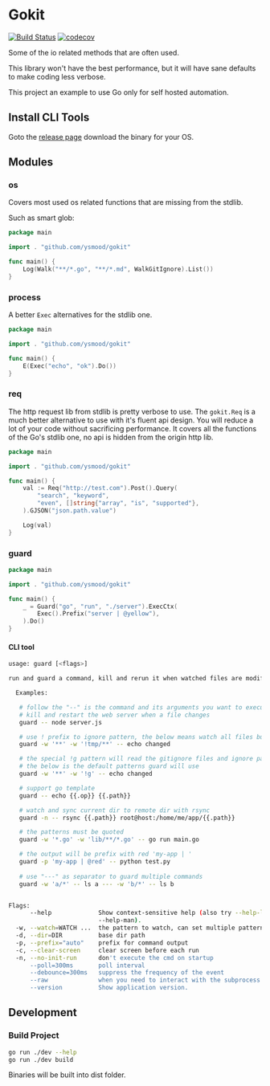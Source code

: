 <!-- Generated by `go run ./dev build` -->

# Gokit

[![Build Status](https://travis-ci.org/ysmood/gokit.svg?branch=master)](https://travis-ci.org/ysmood/gokit)
[![codecov](https://codecov.io/gh/ysmood/gokit/branch/master/graph/badge.svg)](https://codecov.io/gh/ysmood/gokit)

Some of the io related methods that are often used.

This library won't have the best performance, but it will have sane defaults to make coding less verbose.

This project an example to use Go only for self hosted automation.

## Install CLI Tools

Goto the [release page](https://github.com/ysmood/gokit/releases) download the binary for your OS.

## Modules

### os

Covers most used os related functions that are missing from the stdlib.

Such as smart glob:

```go
package main

import . "github.com/ysmood/gokit"

func main() {
	Log(Walk("**/*.go", "**/*.md", WalkGitIgnore).List())
}

```

### process

A better `Exec` alternatives for the stdlib one.

```go
package main

import . "github.com/ysmood/gokit"

func main() {
	E(Exec("echo", "ok").Do())
}

```

### req

The http request lib from stdlib is pretty verbose to use. The `gokit.Req` is a much better
alternative to use with it's fluent api design. You will reduce a lot of your code without sacrificing performance.
It covers all the functions of the Go's stdlib one, no api is hidden from the origin http lib.

```go
package main

import . "github.com/ysmood/gokit"

func main() {
	val := Req("http://test.com").Post().Query(
		"search", "keyword",
		"even", []string{"array", "is", "supported"},
	).GJSON("json.path.value")

	Log(val)
}

```

### guard

```go
package main

import . "github.com/ysmood/gokit"

func main() {
	_ = Guard("go", "run", "./server").ExecCtx(
		Exec().Prefix("server | @yellow"),
	).Do()
}

```

#### CLI tool

```bash
usage: guard [<flags>]

run and guard a command, kill and rerun it when watched files are modified

  Examples:

   # follow the "--" is the command and its arguments you want to execute
   # kill and restart the web server when a file changes
   guard -- node server.js

   # use ! prefix to ignore pattern, the below means watch all files but not those in tmp dir
   guard -w '**' -w '!tmp/**' -- echo changed

   # the special !g pattern will read the gitignore files and ignore patterns in them
   # the below is the default patterns guard will use
   guard -w '**' -w '!g' -- echo changed

   # support go template
   guard -- echo {{.op}} {{.path}}

   # watch and sync current dir to remote dir with rsync
   guard -n -- rsync {{.path}} root@host:/home/me/app/{{.path}}

   # the patterns must be quoted
   guard -w '*.go' -w 'lib/**/*.go' -- go run main.go

   # the output will be prefix with red 'my-app | '
   guard -p 'my-app | @red' -- python test.py
   
   # use "---" as separator to guard multiple commands
   guard -w 'a/*' -- ls a --- -w 'b/*' -- ls b


Flags:
      --help             Show context-sensitive help (also try --help-long and
                         --help-man).
  -w, --watch=WATCH ...  the pattern to watch, can set multiple patterns
  -d, --dir=DIR          base dir path
  -p, --prefix="auto"    prefix for command output
  -c, --clear-screen     clear screen before each run
  -n, --no-init-run      don't execute the cmd on startup
      --poll=300ms       poll interval
      --debounce=300ms   suppress the frequency of the event
      --raw              when you need to interact with the subprocess
      --version          Show application version.


```

## Development

### Build Project

```bash
go run ./dev --help
go run ./dev build
```

Binaries will be built into dist folder.